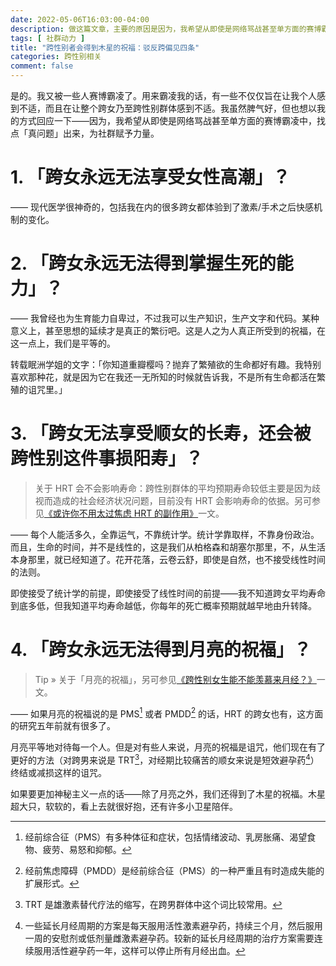 ```yaml
---
date: 2022-05-06T16:03:00-04:00
description: 做这篇文章，主要的原因是因为，我希望从即使是网络骂战甚至单方面的赛博霸凌中，找点「真问题」出来。
tags: [ 社群动力 ]
title: "跨性别者会得到木星的祝福：驳反跨偏见四条"
categories: 跨性别相关
comment: false
---
```


是的。我又被一些人赛博霸凌了。用来霸凌我的话，有一些不仅仅旨在让我个人感到不适，而且在让整个跨女乃至跨性别群体感到不适。我虽然脾气好，但也想以我的方式回应一下——因为，我希望从即使是网络骂战甚至单方面的赛博霸凌中，找点「真问题」出来，为社群赋予力量。

# 1. 「跨女永远无法享受女性高潮」？

—— 现代医学很神奇的，包括我在内的很多跨女都体验到了激素/手术之后快感机制的变化。

# 2. 「跨女永远无法得到掌握生死的能力」？

—— 我曾经也为生育能力自卑过，不过我可以生产知识，生产文字和代码。某种意义上，甚至思想的延续才是真正的繁衍吧。这是人之为人真正所受到的祝福，在这一点上，我们是平等的。

转载眠洲学姐的文字：「你知道重瓣樱吗？抛弃了繁殖欲的生命都好有趣。我特别喜欢那种花，就是因为它在我还一无所知的时候就告诉我，不是所有生命都活在繁殖的诅咒里。」

# 3. 「跨女无法享受顺女的长寿，还会被跨性别这件事损阳寿」？

> 关于 HRT 会不会影响寿命：跨性别群体的平均预期寿命较低主要是因为歧视而造成的社会经济状况问题，目前没有 HRT 会影响寿命的依据。另可参见[《或许你不用太过焦虑 HRT 的副作用》](../hrt/)一文。

—— 每个人能活多久，全靠运气，不靠统计学。统计学靠取样，不靠身份政治。而且，生命的时间，并不是线性的，这是我们从柏格森和胡塞尔那里，不，从生活本身那里，就已经知道了。花开花落，云卷云舒，即使是自然，也不接受线性时间的法则。

即使接受了统计学的前提，即使接受了线性时间的前提——我不知道跨女平均寿命到底多低，但我知道平均寿命越低，你每年的死亡概率预期就越早地由升转降。

# 4. 「跨女永远无法得到月亮的祝福」？

> Tip » 关于「月亮的祝福」，另可参见[《跨性别女生能不能羡慕来月经？》](../period/)一文。

—— 如果月亮的祝福说的是 PMS[^1] 或者 PMDD[^2] 的话，HRT 的跨女也有，这方面的研究五年前就有很多了。

月亮平等地对待每一个人。但是对有些人来说，月亮的祝福是诅咒，他们现在有了更好的方法（对跨男来说是 TRT[^3]，对经期比较痛苦的顺女来说是短效避孕药[^4]）终结或减损这样的诅咒。

如果要更加神秘主义一点的话——除了月亮之外，我们还得到了木星的祝福。木星超大只，软软的，看上去就很好抱，还有许多小卫星陪伴。

[^1]: 经前综合征（PMS）有多种体征和症状，包括情绪波动、乳房胀痛、渴望食物、疲劳、易怒和抑郁。

[^2]: 经前焦虑障碍（PMDD）是经前综合征（PMS）的一种严重且有时造成失能的扩展形式。

[^3]: TRT 是雄激素替代疗法的缩写，在跨男群体中这个词比较常用。

[^4]: 一些延长月经周期的方案是每天服用活性激素避孕药，持续三个月，然后服用一周的安慰剂或低剂量雌激素避孕药。较新的延长月经周期的治疗方案需要连续服用活性避孕药一年，这样可以停止所有月经出血。
